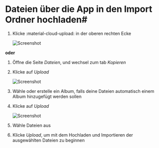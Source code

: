 # Dateien über die App in den Import Ordner hochladen#

1. Klicke :material-cloud-upload: in der oberen rechten Ecke

    ![Screenshot](img/upload-3.png)

**oder**

1. Öffne die Seite *Dateien*, und wechsel zum tab *Kopieren*

2. Klicke auf *Upload*

    ![Screenshot](img/upload-1.png)
    
3. Wähle oder erstelle ein Album, falls deine Dateien automatisch einem Album hinzugefügt werden sollen

4. Klicke auf *Upload*

    ![Screenshot](img/upload-to-album.png)

5. Wähle Dateien aus

6. Klicke *Upload*, um mit dem Hochladen und Importieren der ausgewählten Dateien zu beginnen



